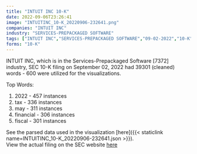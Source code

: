 ```yaml
---
title: "INTUIT INC 10-K"
date: 2022-09-06T23:26:41
image: "INTUITINC_10-K_20220906-232641.png"
companies: "INTUIT INC"
industry: "SERVICES-PREPACKAGED SOFTWARE"
tags: ["INTUIT INC","SERVICES-PREPACKAGED SOFTWARE","09-02-2022","10-K"]
forms: "10-K"
---
```

INTUIT INC, which is in the Services-Prepackaged Software [7372] industry, SEC 10-K filing on September 02, 2022 had 39301 (cleaned) words - 600 were utilized for the visualizations.

Top Words:
1. 2022 - 457 instances
2. tax - 336 instances
3. may - 311 instances
4. financial - 306 instances
5. fiscal - 301 instances


See the parsed data used in the visualization [here]({{< staticlink name=INTUITINC_10-K_20220906-232641.json >}}).  
View the actual filing on the SEC website [here](https://www.sec.gov/Archives/edgar/data/896878/0000896878-22-000028.txt)